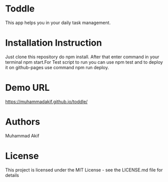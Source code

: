 # Toddle
This app helps you in your daily task management.

# Installation Instruction
Just clone this repository do npm install. After that enter command in your terminal npm start.For Test script to run you can use 
npm test and to deploy it on github-pages use command npm run deploy.

# Demo URL
https://muhammadakif.github.io/toddle/


# Authors
Muhammad Akif

# License
This project is licensed under the MIT License - see the LICENSE.md file for details
